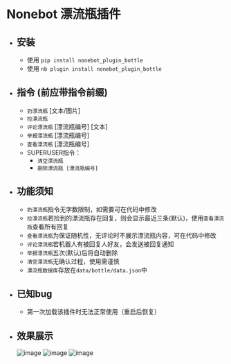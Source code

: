 # Nonebot 漂流瓶插件
* 安装
    -
    - 使用 `pip install nonebot_plugin_bottle`
    - 使用 `nb plugin install nonebot_plugin_bottle`
* 指令 (前应带指令前缀)
    - 
    - `扔漂流瓶` [文本/图片]
    - `捡漂流瓶` 
    - `评论漂流瓶` [漂流瓶编号] [文本]
    - `举报漂流瓶` [漂流瓶编号]
    - `查看漂流瓶` [漂流瓶编号]
    - SUPERUSER指令：
        - `清空漂流瓶`
        - `删除漂流瓶 [漂流瓶编号]`
* 功能须知
    -
    - `扔漂流瓶`指令无字数限制，如需要可在代码中修改
    - `捡漂流瓶`若捡到的漂流瓶存在回复，则会显示最近三条(默认)，使用`查看漂流瓶`查看所有回复
    - `查看漂流瓶`为保证随机性，无评论时不展示漂流瓶内容，可在代码中修改
    - `评论漂流瓶`若机器人有被回复人好友，会发送被回复通知
    - `举报漂流瓶`五次(默认)后将自动删除
    - `清空漂流瓶`无确认过程，使用需谨慎
    - `漂流瓶数据库`存放在`data/bottle/data.json`中
* 已知bug
    -
    - 第一次加载该插件时无法正常使用（重启后恢复）
* 效果展示
    -
    ![image](https://user-images.githubusercontent.com/97968466/191049649-2e8d8555-f285-470f-9f7b-f5a0994341ee.png)
    ![image](https://user-images.githubusercontent.com/97968466/191049794-1b409436-fd70-43d9-8dcb-3575e82fd69b.png)
    ![image](https://user-images.githubusercontent.com/97968466/191050004-0c5579cf-2d45-4fc3-af62-04205261d1a2.png)
